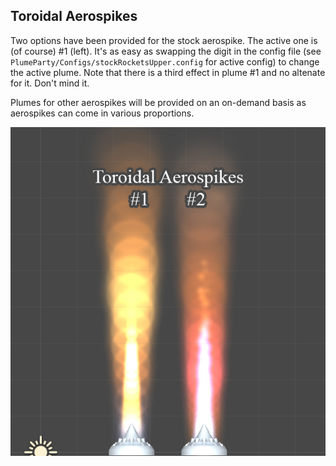 ## Toroidal Aerospikes
Two options have been provided for the stock aerospike. The active one is (of course) #1 (left). It's as easy as swapping the digit in the config file (see `PlumeParty/Configs/stockRocketsUpper.config` for active config) to change the active plume. Note that there is a third effect in plume #1 and no altenate for it. Don't mind it.

Plumes for other aerospikes will be provided on an on-demand basis as aerospikes can come in various proportions.
 
![Aerospikes 1](https://raw.githubusercontent.com/JadeOfMaar/PlumeParty/master/GameData/PlumeParty/Engines/Aerospike/Aerospikes1.jpg)
